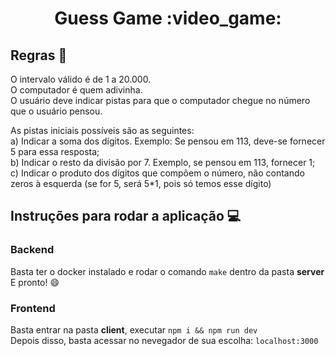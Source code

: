 <h1 align="center">Guess Game :video_game:</h1>

## Regras :page_with_curl:
  O intervalo válido é de 1 a 20.000.  
  O computador é quem adivinha.  
  O usuário deve indicar pistas para que o computador chegue no número que o usuário pensou.    
  
  As pistas iniciais possíveis são as seguintes:  
    a) Indicar a soma dos dígitos. Exemplo: Se pensou em 113, deve-se fornecer 5 para essa resposta;  
    b) Indicar o resto da divisão por 7. Exemplo, se pensou em 113, fornecer 1;   
    c) Indicar o produto dos dígitos que compõem o número, não contando zeros à esquerda (se for 5, será 5*1, pois só temos esse dígito)  

## Instruções para rodar a aplicação :computer:

### Backend
  Basta ter o docker instalado e rodar o comando `make` dentro da pasta **server**
  E pronto! :smile:

### Frontend
  Basta entrar na pasta **client**, executar `npm i && npm run dev`  
  Depois disso, basta acessar no nevegador de sua escolha: `localhost:3000`
